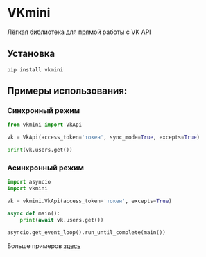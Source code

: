 # VKmini

Лёгкая библиотека для прямой работы с VK API

## Установка

```
pip install vkmini
```

## Примеры использования:

### Синхронный режим
```python
from vkmini import VkApi

vk = VkApi(access_token='токен', sync_mode=True, excepts=True)

print(vk.users.get())
```
### Асинхронный режим
```python
import asyncio
import vkmini

vk = vkmini.VkApi(access_token='токен', excepts=True)

async def main():
    print(await vk.users.get())

asyncio.get_event_loop().run_until_complete(main())
```

Больше примеров [здесь](https://github.com/Elchinchel/vkmini/tree/master/examples)